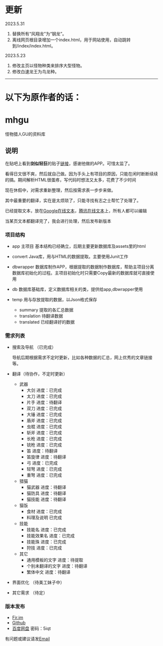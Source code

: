 # 更新
2023.5.31
1. 替换所有“风翔龙”为“钢龙”。
2. 离线网页根目录增加一个index.html，用于网站使用，自动跳转到/index/index.html。

2023.5.23
1. 修改主页以怪物种类来排序大型怪物。
2. 修改白速龙王为鸟龙种。

------------------------------------------
# 以下为原作者的话：

# mhgu
怪物猎人GU的资料库

## 说明
在贴吧上看到**剑似轻狂**的贴子[链接](https://tieba.baidu.com/p/5610999048)，感谢他做的APP。可惜太监了。

看得日文很不爽，然后就自己做。因为手头上有项目的原因，只能在闲时断断续续的搞。期间解析HTML很蛋疼，写代码时想法又太多，花费了不少时间

现在休假中，对需求重新整理，然后按需求表一步步来做。

其中最重要的翻译，实在是太烦琐了，只能寻找有志之士帮忙了处理了。

已经提取文本，放在[Google在线文本](https://docs.google.com/spreadsheets/d/1hw0ZgkxVsN_2pb9WyNlavaQhKN5yJU51tX52fC4ep5Q/edit?usp=sharing)，[腾讯在线文本](https://docs.qq.com/sheet/DTWJacUxUbWJsc0F3)上，所有人都可以编辑


当某页文本都翻译完了，我会进行处理，然后发布新版本

### 项目结构
 * app 主项目  基本结构已经确立，后期主要更新数据库及assets里的html

 * convert Java库，用与HTML的数据提取。主要使用Junit工作

 * dbwrapper 数据库制作APP，根据提取的数据制作数据库，帮助主项目分离数据库初始化的过程。主项目初始化时只需要Copy最新的数据库就可直接使用

 * db 数据库基础库，定义数据库相关的类，提供给app,dbwrapper使用

 * temp 用与存放提取的数据，以Json格式保存
    * summary 提取的各汇总数据
    * translation 待翻译数据
    * translated 已经翻译好的数据

### 需求列表

* 搜索及导航 （已完成）

    导航后期根据需求不定时更新，比如各种数据的汇总，网上优秀的文章链接等。

* 翻译（待协作，不定时更新）
    * 武器
        *  大剑  进度：已完成
        *  太刀  进度：已完成
        *  片手  进度：待翻译
        *  双刀  进度：已完成
        *  大锤  进度：已完成
        *  盾斧  进度：已完成
        *  虫棍  进度：已完成
        *  斩斧  进度：已完成
        *  长枪  进度：已完成
        *  铳枪  进度：已完成
        *  笛  进度：待翻译
        *  笛旋律  进度：待翻译
        *  弓  进度：已完成
        *  轻弩  进度：已完成
        *  重弩  进度：已完成
     * 猎猫
       * 猫武器 进度：待翻译
       * 猫防具 进度：待翻译
       * 猫技能  进度：待翻译
     * 猫饭
       * 食材 进度：已完成
       * 料理及说明 已完成
     * 技能
       * 技能名 进度：已完成
       * 技能效果名 进度：已完成
       * 技能珠  进度：已完成
       * 狩技 进度：已完成
     * 其它
       * 通用模板的文字 进度：待提取
       * 个别未翻译的文字 进度：待翻译
       * 繁体中文 进度：待翻译

* 界面优化 （待美工妹子中）

* 其它需求 （待定）

### 版本发布
* [Fir.im](https://fir.im/v4hr)
* [Github](https://github.com/jestar719/mhgu/releases)
* [百度网盘](https://pan.baidu.com/s/18NuZxmRKjrsLmVPXIHyGTw) 密码：5iqt


有问题或建议请发[Email](jestar719@gmail.com)
